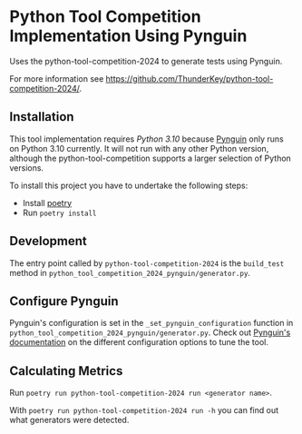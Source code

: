 # Python Tool Competition Implementation Using Pynguin

Uses the python-tool-competition-2024 to generate tests using Pynguin.

For more information see
<https://github.com/ThunderKey/python-tool-competition-2024/>.

## Installation

This tool implementation requires *Python 3.10*
because [Pynguin](https://github.com/se2p/pynguin) only runs on Python 3.10 currently.
It will not run with any other Python version,
although the python-tool-competition supports a larger selection of Python versions.

To install this project you have to undertake the following steps:
* Install [poetry](https://python-poetry.org/)
* Run `poetry install`

## Development

The entry point called by `python-tool-competition-2024` is the `build_test`
method in `python_tool_competition_2024_pynguin/generator.py`.

## Configure Pynguin

Pynguin's configuration is set in the `_set_pynguin_configuration` function in
`python_tool_competition_2024_pynguin/generator.py`.
Check out [Pynguin's documentation](https://pynguin.readthedocs.io/en/latest/api.html#module-pynguin.configuration)
on the different configuration options to tune the tool.

## Calculating Metrics

Run `poetry run python-tool-competition-2024 run <generator name>`.

With `poetry run python-tool-competition-2024 run -h` you can find out what
generators were detected.


